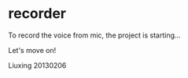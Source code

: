 recorder
========

To record the voice from mic, the project is starting...

Let's move on!

Liuxing
20130206